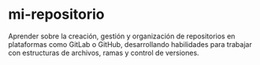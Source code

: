 # mi-repositorio
Aprender sobre la creación, gestión y organización de repositorios en plataformas como GitLab o GitHub, desarrollando habilidades para trabajar con estructuras de archivos, ramas y control de versiones.
